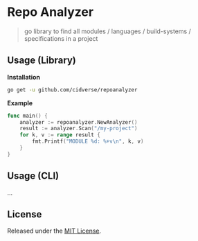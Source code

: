 # Repo Analyzer

> go library to find all modules / languages / build-systems / specifications in a project

## Usage (Library)

__Installation__

```bash
go get -u github.com/cidverse/repoanalyzer
```

__Example__

```go
func main() {
    analyzer := repoanalyzer.NewAnalyzer()
    result := analyzer.Scan("/my-project")
    for k, v := range result {
        fmt.Printf("MODULE %d: %+v\n", k, v)
    }
}
```

## Usage (CLI)

...

## License

Released under the [MIT License](./LICENSE).
